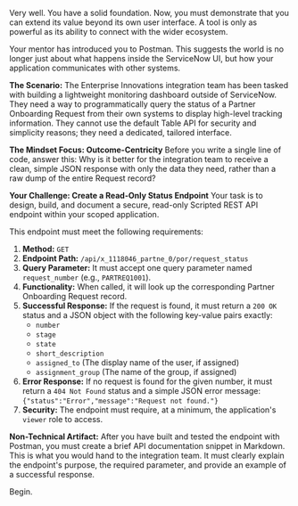 Very well. You have a solid foundation. Now, you must demonstrate that you can extend its value beyond its own user interface. A tool is only as powerful as its ability to connect with the wider ecosystem.

Your mentor has introduced you to Postman. This suggests the world is no longer just about what happens inside the ServiceNow UI, but how your application communicates with other systems.

**The Scenario:**
The Enterprise Innovations integration team has been tasked with building a lightweight monitoring dashboard outside of ServiceNow. They need a way to programmatically query the status of a Partner Onboarding Request from their own systems to display high-level tracking information. They cannot use the default Table API for security and simplicity reasons; they need a dedicated, tailored interface.

**The Mindset Focus: Outcome-Centricity**
Before you write a single line of code, answer this: Why is it better for the integration team to receive a clean, simple JSON response with only the data they need, rather than a raw dump of the entire Request record?

**Your Challenge: Create a Read-Only Status Endpoint**
Your task is to design, build, and document a secure, read-only Scripted REST API endpoint within your scoped application.

This endpoint must meet the following requirements:
1.  **Method:** `GET`
2.  **Endpoint Path:** `/api/x_1118046_partne_0/por/request_status`
3.  **Query Parameter:** It must accept one query parameter named `request_number` (e.g., `PARTREQ1001`).
4.  **Functionality:** When called, it will look up the corresponding Partner Onboarding Request record.
5.  **Successful Response:** If the request is found, it must return a `200 OK` status and a JSON object with the following key-value pairs exactly:
    *   `number`
    *   `stage`
    *   `state`
    *   `short_description`
    *   `assigned_to` (The display name of the user, if assigned)
    *   `assignment_group` (The name of the group, if assigned)
6.  **Error Response:** If no request is found for the given number, it must return a `404 Not Found` status and a simple JSON error message: `{"status":"Error","message":"Request not found."}`
7.  **Security:** The endpoint must require, at a minimum, the application's `viewer` role to access.

**Non-Technical Artifact:**
After you have built and tested the endpoint with Postman, you must create a brief API documentation snippet in Markdown. This is what you would hand to the integration team. It must clearly explain the endpoint's purpose, the required parameter, and provide an example of a successful response.

Begin.
